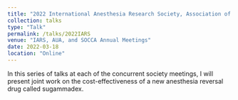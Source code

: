 ```yaml
---
title: "2022 International Anesthesia Research Society, Association of University Anesthesiologists, and Society of Critical Care Anesthesiologists Annual Meetings"
collection: talks
type: "Talk"
permalink: /talks/2022IARS
venue: "IARS, AUA, and SOCCA Annual Meetings"
date: 2022-03-18
location: "Online"
---
```


In this series of talks at each of the concurrent society meetings, I will present joint work on the cost-effectiveness of a new anesthesia reversal drug called sugammadex.
